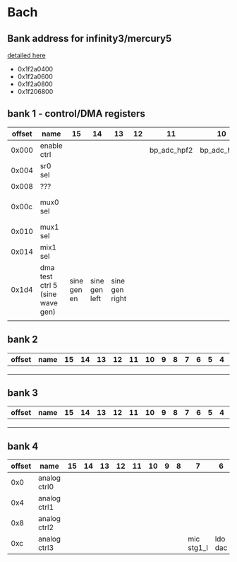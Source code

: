 # Bach

## Bank address for infinity3/mercury5

[detailed here](https://github.com/fifteenhex/SDK_pulbic/blob/c1436fa7446457e8d6547874d27ee4e34be150cf/Mercury5/proj/sc/driver/hal/mercury/audio/inc/hal_bach.h#L41)

- 0x1f2a0400
- 0x1f2a0600
- 0x1f2a0800
- 0x1f206800

## bank 1 - control/DMA registers

| offset | name                            | 15          | 14            | 13             | 12 | 11          | 10          | 9 | 8 | 7    | 6    | 5            | 4    | 3    | 2    | 1    | 0    |
|--------|---------------------------------|-------------|---------------|----------------|----|-------------|-------------|---|---|------|------|--------------|------|------|------|------|------|
| 0x000  | enable ctrl                     |             |               |                |    | bp_adc_hpf2 | bp_adc_hpf1 |   |   |      |      |              |      |      |      |      |      |
| 0x004  | sr0 sel                         |             |               |                |    |             |             |   |   |      |      |              |      |      |      |      |      |
| 0x008  | ???                             |             |               |                |    |             |             |   |   |      |      |              |      |      |      |      |      |
| 0x00c  | mux0 sel                        |             |               |                |    |             |             |   |   |      |      | mmc1 src sel |      |      |      |      |      |
| 0x010  | mux1 sel                        |             |               |                |    |             |             |   |   |      |      |              |      |      |      |      |      |
| 0x014  | mix1 sel                        |             |               |                |    |             |             |   |   |      |      |              |      |      |      |      |      |
| 0x1d4  | dma test ctrl 5 (sine wave gen) | sine gen en | sine gen left | sine gen right |    |             |             |   |   | gain | gain | gain         | gain | freq | freq | freq | freq |
|        |                                 |             |               |                |    |             |             |   |   |      |      |              |      |      |      |      |      |

## bank 2 

| offset | name   | 15 | 14 | 13 | 12 | 11 | 10 | 9 | 8 | 7 | 6 | 5 | 4 | 3 | 2 | 1 | 0 |
|--------|--------|----|----|----|----|----|----|---|---|---|---|---|---|---|---|---|---|
|        |        |    |    |    |    |    |    |   |   |   |   |   |   |   |   |   |   |
|        |        |    |    |    |    |    |    |   |   |   |   |   |   |   |   |   |   |
|        |        |    |    |    |    |    |    |   |   |   |   |   |   |   |   |   |   |

## bank 3

| offset | name   | 15 | 14 | 13 | 12 | 11 | 10 | 9 | 8 | 7 | 6 | 5 | 4 | 3 | 2 | 1 | 0 |
|--------|--------|----|----|----|----|----|----|---|---|---|---|---|---|---|---|---|---|
|        |        |    |    |    |    |    |    |   |   |   |   |   |   |   |   |   |   |
|        |        |    |    |    |    |    |    |   |   |   |   |   |   |   |   |   |   |
|        |        |    |    |    |    |    |    |   |   |   |   |   |   |   |   |   |   |

## bank 4

| offset | name         | 15 | 14 | 13 | 12 | 11 | 10 | 9 | 8 | 7          | 6       | 5       | 4      | 3     | 2     | 1        | 0    |
|--------|--------------|----|----|----|----|----|----|---|---|------------|---------|---------|--------|-------|-------|----------|------|
| 0x0    | analog ctrl0 |    |    |    |    |    |    |   |   |            |         |         |        |       |       |          |      |
| 0x4    | analog ctrl1 |    |    |    |    |    |    |   |   |            |         |         |        |       |       |          |      |
| 0x8    | analog ctrl2 |    |    |    |    |    |    |   |   |            |         |         |        |       |       |          |      |
| 0xc    | analog ctrl3 |    |    |    |    |    |    |   |   | mic stg1_l | ldo dac | ldo adc | l0 dac | inmux | inmux | bias dac | adc0 |
